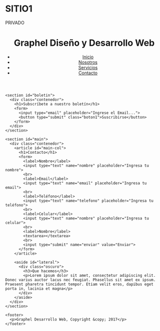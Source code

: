 # SITIO1
PRIVADO
<!DOCTYPE html>
<html>
  <head>
    <meta charset="utf-8">
     <meta name="viewport" content="width=device-width">
    <meta name="description" content="Diseño y Desarrollo web">
    <meta name="keywords" content="diseño web, desarrollo web, seo, posicionamiento web">
    <meta name="author" content="Render2Web">
    <title>Graphel Desarrollo Web | Contacto</title>
    <link rel="stylesheet" href="css/estilos.css">
  </head>
  <body>
    <header>
      <div class="contenedor">
        <div id="marca">
          <h1><span class="resaltado">Graphel</span> Diseño y Desarrollo Web</h1>
        </div>
        <nav>
          <ul>
            <li><a href="index.html">Inicio</a></li>
            <li><a href="nosotros.html">Nosotros</a></li>
            <li><a href="servicios.html">Servicios</a></li>
             <li class="actual"><a href="contacto.html">Contacto</a></li>
          </ul>
        </nav>
      </div>
    </header>

    <section id="boletin">
      <div class="contenedor">
        <h1>Subscríbete a nuestro boletín</h1>
        <form>
          <input type="email" placeholder="Ingrese el Email...">
          <button type="submit" class="boton1">Suscribirse</button>
        </form>
      </div>
    </section>

    <section id="main">
      <div class="contenedor">
        <article id="main-col">
          <h1>Contacto</h1>
          <form>
            <label>Nombre</label>
            <input type="text" name="nombre" placeholder="Ingresa tu nombre">
            <br>
            <label>Email</label>
            <input type="text" name="email" placeholder="Ingresa tu email">
            <br>
            <label>Teléfono</label>
            <input type="text" name="telefono" placeholder="Ingresa tu teléfono">
            <br>
            <label>Celular</label>
            <input type="text" name="nombre" placeholder="Ingresa tu celular">
            <br>
            <label>Nombre</label>
            <textarea></textarea>
            <br>
            <input type="submit" name="enviar" value="Enviar">
          </form>
        </article>

        <aside id="lateral">
          <div class="oscuro">
            <h3>Que hacemos</h3>
            <p>Lorem ipsum dolor sit amet, consectetur adipiscing elit. Donec varius auctor lacus nec feugiat. Phasellus sit amet ex ipsum. Praesent pharetra tincidunt tempor. Etiam velit eros, dapibus eget porta in, lacinia et magna</p>
          </div>
        </aside>
      </div>
    </section>

    <footer>
      <p>Graphel Desarrollo Web, Copyright &copy; 2017</p>
    </footer>
  </body>
</html>

